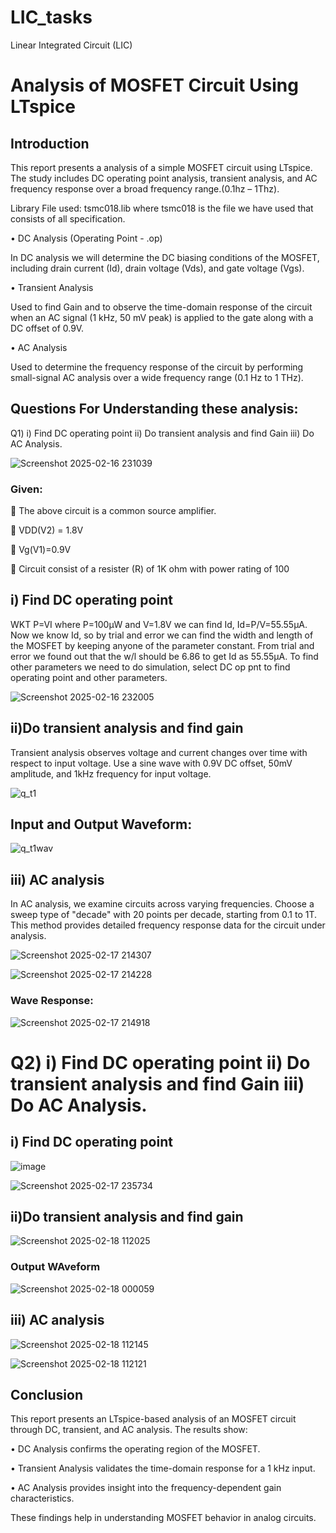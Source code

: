# LIC_tasks
Linear Integrated Circuit (LIC) 

# Analysis of MOSFET Circuit Using LTspice

## Introduction

This report presents a analysis of a simple MOSFET circuit using LTspice. The study includes DC operating point analysis, transient analysis, and AC frequency response over a broad frequency range.(0.1hz – 1Thz).

Library File used: tsmc018.lib where tsmc018 is the file we have used that consists of all specification.

•	DC Analysis (Operating Point - .op)

In DC analysis we  will  determine the DC biasing conditions of the MOSFET, including drain current (Id), drain voltage (Vds), and gate voltage (Vgs).

•	Transient Analysis

Used to find Gain and to observe the time-domain response of the circuit when an AC signal (1 kHz, 50 mV peak) is applied to the gate along with a DC offset of 0.9V.

•	AC Analysis

Used to determine the frequency response of the circuit by performing small-signal AC analysis over a wide frequency range (0.1 Hz to 1 THz).

## Questions For Understanding these analysis:


Q1)  i) Find DC operating point ii) Do transient analysis and find Gain iii) Do AC Analysis.

![Screenshot 2025-02-16 231039](https://github.com/user-attachments/assets/05329a17-f7ca-4e6b-81e7-52b61fe421a8)


### Given:

	The above circuit is a common source amplifier.

	VDD(V2) = 1.8V

	Vg(V1)=0.9V

	Circuit consist of a resister (R) of 1K ohm with power rating of 100

## i) Find DC operating point 

WKT P=VI where P=100µW and V=1.8V we can find Id, Id=P/V=55.55µA. Now we know Id, so by trial and error we can find the width and length of the MOSFET by keeping anyone of the parameter constant. From trial and error we found out that the w/l should be 6.86  to get Id as 55.55µA. To find other parameters we need to do simulation, select DC op pnt to find operating point and other parameters.

![Screenshot 2025-02-16 232005](https://github.com/user-attachments/assets/fbc2f7ca-889c-41f1-bbef-252885dfe6ad)

## ii)Do transient analysis and find gain

Transient analysis observes voltage and current changes over time with respect to input voltage. Use a sine wave with 0.9V DC offset, 50mV amplitude, and 1kHz frequency for input voltage.

![q_t1](https://github.com/user-attachments/assets/9664111a-f07c-434e-97d7-f16c97292ca4)

## Input and Output Waveform:

![q_t1wav](https://github.com/user-attachments/assets/8f26bd87-9eb5-4dd5-9a81-8acf898da2de)

## iii) AC analysis 

In AC analysis, we examine circuits across varying frequencies. Choose a sweep type of "decade" with 20 points per decade, starting from 0.1 to 1T. This method provides detailed frequency response data for the circuit under analysis.

![Screenshot 2025-02-17 214307](https://github.com/user-attachments/assets/19023b2f-227f-4c92-9e7b-4455f42120ef)

![Screenshot 2025-02-17 214228](https://github.com/user-attachments/assets/6a6a7d79-e13d-4907-8666-9c9c93a271e1)

### Wave Response:

![Screenshot 2025-02-17 214918](https://github.com/user-attachments/assets/eafdb60d-660c-4d58-8ddf-cfe419f79bd8)

# Q2)  i) Find DC operating point ii) Do transient analysis and find Gain iii) Do AC Analysis.

## i) Find DC operating point 

![image](https://github.com/user-attachments/assets/425618fc-9128-45ba-a06c-0421a15b937e)

![Screenshot 2025-02-17 235734](https://github.com/user-attachments/assets/bdc539ce-7293-489f-9cb2-17aa7b85b0b1)

## ii)Do transient analysis and find gain

![Screenshot 2025-02-18 112025](https://github.com/user-attachments/assets/8fecf8cd-4887-4b55-b71c-ce33beb1f250)


### Output WAveform

![Screenshot 2025-02-18 000059](https://github.com/user-attachments/assets/c5d2b23e-53cb-475a-81c8-5f1ce75e2345)

## iii) AC analysis 

![Screenshot 2025-02-18 112145](https://github.com/user-attachments/assets/dbdf5ff8-acac-4d37-8ad5-2b29e6f2d9a4)

![Screenshot 2025-02-18 112121](https://github.com/user-attachments/assets/18970d5d-ce1f-414b-997b-10b1952ecc8f)



## Conclusion

This report presents an LTspice-based analysis of an MOSFET circuit through DC, transient, and AC analysis. 
The results show:

•	DC Analysis confirms the operating region of the MOSFET.

•	Transient Analysis validates the time-domain response for a 1 kHz input.

•	AC Analysis provides insight into the frequency-dependent gain characteristics.

These findings help in understanding MOSFET behavior in analog circuits.







